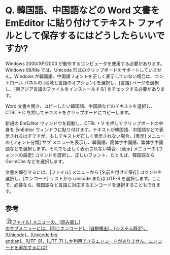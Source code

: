 # Q. 韓国語、中国語などの Word 文書を EmEditor に貼り付けてテキスト ファイルとして保存するにはどうしたらいいですか?

Windows 2000/XP/2003 が動作するコンピュータを使用する必要があります。Windows 98/Me では、Unicode
形式のクリップボードをサポートしていません。Windows が韓国語、中国語フォントを正しく表示していない場合は、コントロール パネルの
\[地域と言語のオプション\] を選択し、\[言語\] ページを選択し、\[東アジア言語のファイルをインストールする\] をチェックする必要があります。

Word 文書を開き、コピーしたい韓国語、中国語などのテキストを選択し、CTRL + C を押してテキストをクリップボードにコピーします。

新規の EmEditor ウィンドウを起動し、CTRL + V を押してクリップボードの中身を EmEditor
ウィンドウに貼り付けます。テキストが韓国語、中国語などで表示されるはずですが、もしテキストが正しく表示されない場合、\[表示\] メニューの \[フォント分類\] サブ
メニューを表示し、韓国語、簡体字中国語、繁体字中国語などを選択します。それでも正しく表示されない場合、\[表示\] メニューの \[フォントの設定\]
コマンドを選択し、正しいフォント、たとえば、韓国語なら GulimChe などを選択します。

文書を保存するには、\[ファイル\] メニューから \[名前を付けて保存\] コマンドを選択し、\[エンコード\] リストから Unicode または UTF-8
を選択します。ここで、必要なら、韓国語など言語に対応するエンコードを選択することもできます。

## 参考

![](../../images/q.gif)[\[ファイル\] メニューの、\[読み直し\] \
のサブメニューには、\[同じエンコード\]、\[自動検出\]、\[システム既定\]、\[Unicode\]、\[Unicode big \
endian\]、\[UTF-8\]、\[UTF-7\] しか利用できるエンコードがありません。エンコードを追加するには?](../customize/customize_encoding)
